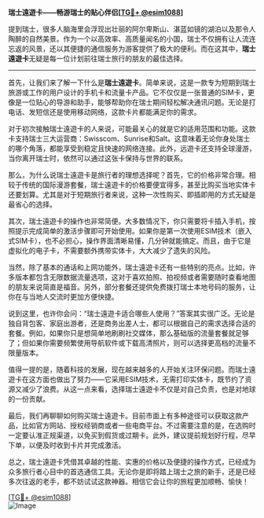 **瑞士遠遊卡——畅游瑞士的贴心伴侣[[TG💪+ @esim1088](https://t.me/s/esim1088)]**

提到瑞士，很多人脑海里会浮现出壮丽的阿尔卑斯山、湛蓝如镜的湖泊以及那令人陶醉的自然美景。作为一个以高效率、高质量闻名的小国，瑞士不仅拥有让人流连忘返的风景，还以其便捷的通信服务为游客提供了极大的便利。而在这其中，**瑞士遠遊卡**无疑是每一位计划前往瑞士旅行的朋友的最佳选择。

---

首先，让我们来了解一下什么是**瑞士遠遊卡**。简单来说，这是一款专为短期到瑞士旅游或工作的用户设计的手机卡和流量卡产品。它不仅仅是一张普通的SIM卡，更像是一位贴心的导游和助手，能够帮助你在瑞士期间轻松解决通讯问题。无论是打电话、发短信还是使用移动网络，这款卡片都能满足你的需求。

对于初次接触瑞士遠遊卡的人来说，可能最关心的就是它的适用范围和功能。这款卡支持瑞士三大运营商：Swisscom、Sunrise和Salt。这意味着无论你身处瑞士的哪个角落，都能享受到稳定且快速的网络连接。此外，远遊卡还支持全球漫游，当你离开瑞士时，依然可以通过这张卡保持与世界的联系。

那么，为什么说瑞士遠遊卡是旅行者的理想选择呢？首先，它的价格非常合理。相较于传统的国际漫游套餐，瑞士遠遊卡的价格要便宜得多，甚至比购买当地实体卡还要划算。尤其是对于短期旅行者来说，这种一次性购买、即插即用的方式无疑是最省心的选择。

其次，瑞士遠遊卡的操作也非常简便。大多数情况下，你只需要将卡插入手机，按照提示完成简单的激活步骤即可开始使用。如果你是第一次使用ESIM技术（嵌入式SIM卡），也不必担心，操作界面清晰易懂，几分钟就能搞定。而且，由于它是虚拟化的电子卡，不需要额外携带实体卡，大大减少了遗失的风险。

当然，除了基本的通话和上网功能外，瑞士遠遊卡还有一些特别的亮点。比如，许多版本都包含无限数据流量选项，这对于喜欢拍照、拍视频或者需要随时查看地图的朋友来说简直是福音。另外，部分套餐还提供免费拨打瑞士本地号码的服务，让你在与当地人交流时更加方便快捷。

说到这里，也许你会问：“瑞士遠遊卡适合哪些人使用？”答案其实很广泛。无论是独自背包客、家庭出游者，还是商务出差人士，都可以根据自己的需求选择合适的套餐。例如，如果你只是想简单地刷刷社交媒体，那么基础版的流量套餐就足够了；但如果你需要频繁使用导航软件或下载高清照片，则可以选择更高档的流量不限量版本。

值得一提的是，随着科技的发展，现在越来越多的人开始关注环保问题。而瑞士遠遊卡在这方面也做出了努力——它采用ESIM技术，无需打印实体卡，既节约了资源又减少了浪费。从这一点来看，选择瑞士遠遊卡不仅是对自己负责，也是对地球的一份贡献。

最后，我们再聊聊如何购买瑞士遠遊卡。目前市面上有多种途径可以获取这款产品，比如官方网站、授权经销商或者一些电商平台。不过需要注意的是，在选购时一定要认准正规渠道，以免买到假货或过期卡。此外，建议提前规划好行程，尽早下单，以便及时收到卡片并完成激活。

总之，瑞士遠遊卡凭借其卓越的性能、实惠的价格以及便捷的操作方式，已经成为众多旅行者心目中的首选通信工具。无论你是即将踏上瑞士之旅的新手，还是已经多次往返的老手，都不妨试试这款神器。相信它会让你的旅程更加顺畅、愉快！

[[TG💪+ @esim1088](https://t.me/s/esim1088)]  
![Image](https://i.postimg.cc/4NQfJmqS/Snipaste-2025-05-13-00-14-12.png)